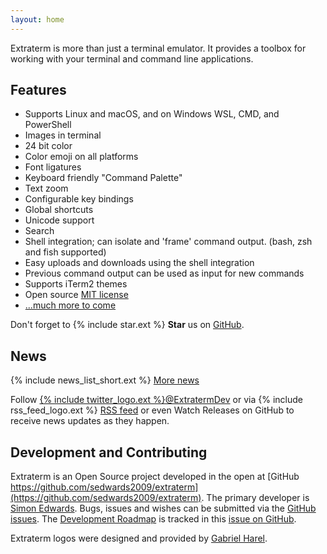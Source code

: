 ```yaml
---
layout: home
---
```


Extraterm is more than just a terminal emulator. It provides a toolbox for working with your terminal and command line applications.


## Features

* Supports Linux and macOS, and on Windows WSL, CMD, and PowerShell
* Images in terminal
* 24 bit color
* Color emoji on all platforms
* Font ligatures
* Keyboard friendly "Command Palette"
* Text zoom
* Configurable key bindings
* Global shortcuts
* Unicode support
* Search
* Shell integration; can isolate and 'frame' command output. (bash, zsh and fish supported)
* Easy uploads and downloads using the shell integration
* Previous command output can be used as input for new commands
* Supports iTerm2 themes
* Open source [MIT license](https://github.com/sedwards2009/extraterm/blob/master/LICENSE.txt)
* [...much more to come](https://github.com/sedwards2009/extraterm/issues/30)

Don't forget to {% include star.ext %} **Star** us on [GitHub](https://github.com/sedwards2009/extraterm).


## News
{% include news_list_short.ext %}
[More news](news.html)

Follow [{% include twitter_logo.ext %}@ExtratermDev](https://twitter.com/ExtratermDev) or via {% include rss_feed_logo.ext %} <a rel="alternate" type="application/rss+xml" href="feed.xml">RSS feed</a> or even Watch Releases on GitHub to receive news updates as they happen.


## Development and Contributing

Extraterm is an Open Source project developed in the open at [GitHub https://github.com/sedwards2009/extraterm](https://github.com/sedwards2009/extraterm). The primary developer is [Simon Edwards](mailto:simon@simonzone.com). Bugs, issues and wishes can be submitted via the [GitHub issues](https://github.com/sedwards2009/extraterm/issues). The [Development Roadmap](https://github.com/sedwards2009/extraterm/issues/30) is tracked in this [issue on GitHub](https://github.com/sedwards2009/extraterm/issues/30).

Extraterm logos were designed and provided by [Gabriel Harel](https://github.com/g-harel).
